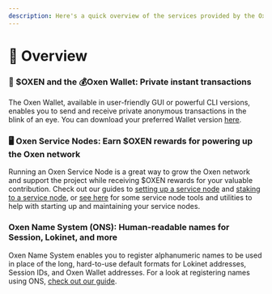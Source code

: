 ```yaml
---
description: Here's a quick overview of the services provided by the Oxen blockchain
---
```


# 📍 Overview

### 💸 $OXEN and the 💰Oxen Wallet: Private instant transactions

The Oxen Wallet, available in user-friendly GUI or powerful CLI versions, enables you to send and receive private anonymous transactions in the blink of an eye. You can download your preferred Wallet version [here](https://github.com/oxen-io/oxen-electron-gui-wallet/releases).

### 🖥 Oxen Service Nodes: Earn $OXEN rewards for powering up the Oxen network

Running an Oxen Service Node is a great way to grow the Oxen network and support the project while receiving $OXEN rewards for your valuable contribution. Check out our guides to [setting up a service node](oxen-service-node-guides/setting-up-an-oxen-service-node.md) and [staking to a service node](oxen-service-node-guides/staking-to-shared-service-node.md), or [see here](oxen-service-node-guides/service-node-tools-upkeep.md) for some service node tools and utilities to help with starting up and maintaining your service nodes.

### Oxen Name System (ONS): Human-readable names for Session, Lokinet, and more

Oxen Name System enables you to register alphanumeric names to be used in place of the long, hard-to-use default formats for Lokinet addresses, Session IDs, and Oxen Wallet addresses. For a look at registering names using ONS, [check out our guide](using-oxen-name-system.md).
